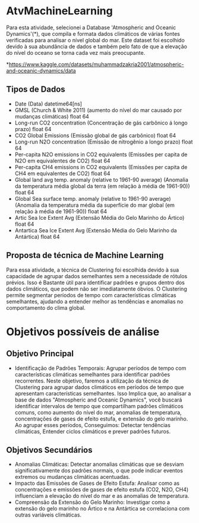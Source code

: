  # AtvMachineLearning 
Para esta atividade, selecionei a Database 'Atmospheric and Oceanic Dynamics'(*), que compila e formata dados climáticos de várias fontes verificadas para analisar o nível global do mar. Este dataset foi escolhido devido à sua abundância de dados e também pelo fato de que a elevação do nível do oceano se torna cada vez mais preocupante.

*https://www.kaggle.com/datasets/muhammadzakria2001/atmospheric-and-oceanic-dynamics/data 
## Tipos de Dados
- Date (Data) datetime64[ns]   
- GMSL (Church & White 2011) (aumento do nível do mar causado por mudanças climáticas) float 64 
- Long-run CO2 concentration (Concentração de gás carbônico á longo prazo) float 64  
- CO2 Global Emissions (Emissão global de gás carbônico) float 64 
- Long-run N2O concentration (Emissão de nitrogênio a longo prazo)  float 64 
- Per-capita N2O emissions in CO2 equivalents (Emissões per capita de N2O em equivalentes de CO2) float 64 
- Per-capita CH4 emissions in CO2 equivalents  (Emissões per capita de CH4 em equivalentes de CO2) float 64 
- Global land avg temp. anomaly (relative to 1961-90 average) (Anomalia da temperatura média global da terra (em relação à média de 1961-90)) float 64  
- Global Sea surface temp. anomaly (relative to 1961-90 average) (Anomalia da temperatura média da superfície do mar global (em relação à média de 1961-90)) float 64 
- Artic Sea Ice Extent Avg (Extensão Média do Gelo Marinho do Ártico) float 64  
- Antartica Sea Ice Extent Avg (Extensão Média do Gelo Marinho da Antártica) float 64 
## Proposta de técnica de Machine Learning
Para essa atividade, a técnica de Clustering foi escolhida devido à sua capacidade de agrupar dados semelhantes sem a necessidade de rótulos prévios. Isso é Bastante útil para identificar padrões e grupos dentro dos dados climáticos, que podem não ser imediatamente óbvios. O Clustering permite segmentar períodos de tempo com características climáticas semelhantes, ajudando a entender melhor as tendências e anomalias no comportamento do clima global.
# Objetivos possíveis de análise
## Objetivo Principal
- Identificação de Padrões Temporais: Agrupar períodos de tempo com características climáticas semelhantes para identificar padrões recorrentes.
Neste objetivo, faremos a utilização da técnica de Clustering para agrupar dados climáticos em períodos de tempo que apresentam características semelhantes. Isso Implica que, ao analisar a base de dados "Atmospheric and Oceanic Dynamics", você buscará identificar intervalos de tempo que compartilham padrões climáticos comuns, como aumento do nível do mar, anomalias de temperatura, concentrações de gases de efeito estufa, e extensão do gelo marinho. Ao agrupar esses períodos, Conseguimos: Detectar tendências climáticas, Entender ciclos climáticos e prever padrões futuros.
## Objetivos Secundários
- Anomalias Climáticas: Detectar anomalias climáticas que se desviam significativamente dos padrões normais, o que pode indicar eventos extremos ou mudanças climáticas acentuadas.
- Impacto das Emissões de Gases de Efeito Estufa: Analisar como as concentrações e emissões de gases de efeito estufa (CO2, N2O, CH4) influenciam a elevação do nível do mar e as anomalias de temperatura.
- Compreensão da Extensão do Gelo Marinho: Investigar como a extensão do gelo marinho no Ártico e na Antártica se correlaciona com outras variáveis climáticas.




